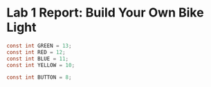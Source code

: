 # Lab 1 Report: Build Your Own Bike Light

```C
const int GREEN = 13;
const int RED = 12;
const int BLUE = 11;
const int YELLOW = 10;

const int BUTTON = 8;
```
